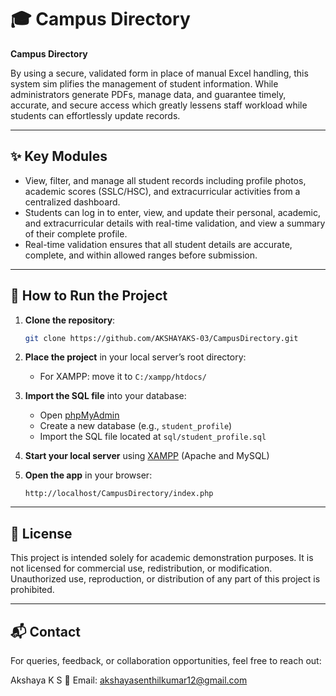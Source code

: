 # 🎓 Campus Directory

**Campus Directory**   

By using a secure, validated form in place of manual Excel handling, this system sim
plifies the management of student information. While administrators generate PDFs,
 manage data, and guarantee timely, accurate, and secure access which greatly lessens
 staff workload while students can effortlessly update records.

 ---
## ✨ Key Modules

 -  View, filter, and manage all student records including profile photos, academic scores (SSLC/HSC), and extracurricular activities from a centralized dashboard.
 - Students can log in to enter, view, and update their personal, academic, and extracurricular details with real-time validation, and view a summary of their complete profile.
 - Real-time validation ensures that all student details are accurate, complete, and within allowed ranges before submission.

---

## 🚀 How to Run the Project

1. **Clone the repository**:

   ```bash
   git clone https://github.com/AKSHAYAKS-03/CampusDirectory.git
   ```

2. **Place the project** in your local server’s root directory:

   * For XAMPP: move it to `C:/xampp/htdocs/`

3. **Import the SQL file** into your database:

   * Open [phpMyAdmin](http://localhost/phpmyadmin)
   * Create a new database (e.g., `student_profile`)
   * Import the SQL file located at `sql/student_profile.sql`

4. **Start your local server** using [XAMPP](https://www.apachefriends.org/index.html) (Apache and MySQL)

5. **Open the app** in your browser:

   ```
   http://localhost/CampusDirectory/index.php
   ```

---

## 📄 License
This project is intended solely for academic demonstration purposes. It is not licensed for commercial use, redistribution, or modification. Unauthorized use, reproduction, or distribution of any part of this project is prohibited.

---

## 📬 Contact
For queries, feedback, or collaboration opportunities, feel free to reach out:

Akshaya K S
📧 Email: akshayasenthilkumar12@gmail.com
